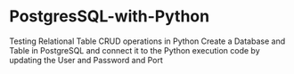 # PostgresSQL-with-Python

Testing Relational Table CRUD operations in Python
Create a Database and Table in PostgreSQL and connect it to the Python execution code by updating the User and Password and Port
